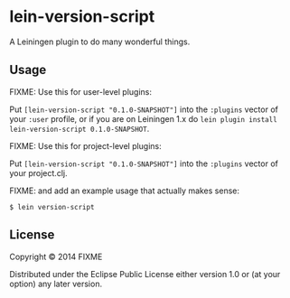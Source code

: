 # lein-version-script

A Leiningen plugin to do many wonderful things.

## Usage

FIXME: Use this for user-level plugins:

Put `[lein-version-script "0.1.0-SNAPSHOT"]` into the `:plugins` vector of your
`:user` profile, or if you are on Leiningen 1.x do `lein plugin install
lein-version-script 0.1.0-SNAPSHOT`.

FIXME: Use this for project-level plugins:

Put `[lein-version-script "0.1.0-SNAPSHOT"]` into the `:plugins` vector of your project.clj.

FIXME: and add an example usage that actually makes sense:

    $ lein version-script

## License

Copyright © 2014 FIXME

Distributed under the Eclipse Public License either version 1.0 or (at
your option) any later version.
